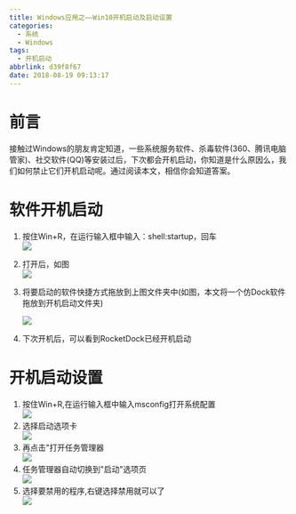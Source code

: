 ```yaml
---
title: Windows应用之——Win10开机启动及启动设置
categories:
  - 系统
  - Windows
tags:
  - 开机启动
abbrlink: d39f8f67
date: 2018-08-19 09:13:17
---
```

# 前言
接触过Windows的朋友肯定知道，一些系统服务软件、杀毒软件(360、腾讯电脑管家)、社交软件(QQ)等安装过后，下次都会开机启动，你知道是什么原因么，我们如何禁止它们开机启动呢。通过阅读本文，相信你会知道答案。  

<!--more-->


# 软件开机启动
1. 按住Win+R，在运行输入框中输入：shell:startup，回车   
![][1]
 
2. 打开后，如图     
![][2]  

3. 将要启动的软件快捷方式拖放到上图文件夹中(如图，本文将一个仿Dock软件拖放到开机启动文件夹)
	
	![][3] 
	 
4. 下次开机后，可以看到RocketDock已经开机启动

# 开机启动设置
1. 按住Win+R,在运行输入框中输入msconfig打开系统配置  
![][4]  
2. 选择启动选项卡  
![][5]  
3. 再点击"打开任务管理器   
![][6]  
4. 任务管理器自动切换到"启动"选项页  
![][7] 
5. 选择要禁用的程序,右键选择禁用就可以了  
![][8]



[1]: https://cdn.jsdelivr.net/gh/PGzxc/CDN/blog-image/windows-shell-startup.png
[2]: https://cdn.jsdelivr.net/gh/PGzxc/CDN/blog-image/windows-shell-open.png
[3]: https://cdn.jsdelivr.net/gh/PGzxc/CDN/blog-image/windows-move-startup.png
[4]: https://cdn.jsdelivr.net/gh/PGzxc/CDN/blog-image/windows-open-msconfig.png
[5]: https://cdn.jsdelivr.net/gh/PGzxc/CDN/blog-image/windows-msconfig-start.png
[6]: https://cdn.jsdelivr.net/gh/PGzxc/CDN/blog-image/windows-msconfig-open.png
[7]: https://cdn.jsdelivr.net/gh/PGzxc/CDN/blog-image/windows-manager-start.png
[8]: https://cdn.jsdelivr.net/gh/PGzxc/CDN/blog-image/windows-manager-jinyong.png
